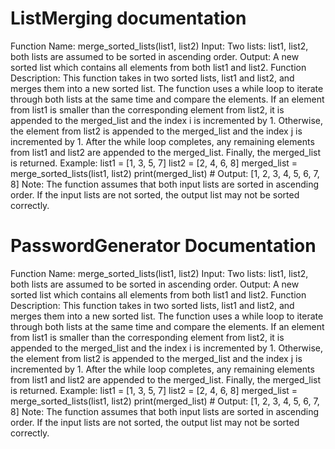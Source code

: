 <h1> ListMerging documentation</h1>
<p>Function Name: merge_sorted_lists(list1, list2)
Input: Two lists: list1, list2, both lists are assumed to be sorted in ascending order.
Output: A new sorted list which contains all elements from both list1 and list2.
Function Description: This function takes in two sorted lists, list1 and list2, and merges them into a new sorted list. The function uses a while loop to iterate through both lists at the same time and compare the elements. If an element from list1 is smaller than the corresponding element from list2, it is appended to the merged_list and the index i is incremented by 1. Otherwise, the element from list2 is appended to the merged_list and the index j is incremented by 1. After the while loop completes, any remaining elements from list1 and list2 are appended to the merged_list. Finally, the merged_list is returned.
Example: list1 = [1, 3, 5, 7] list2 = [2, 4, 6, 8] merged_list = merge_sorted_lists(list1, list2) print(merged_list) # Output: [1, 2, 3, 4, 5, 6, 7, 8]
Note: The function assumes that both input lists are sorted in ascending order. If the input lists are not sorted, the output list may not be sorted correctly.
</p>

<h1> PasswordGenerator Documentation</h1>

<p>Function Name: merge_sorted_lists(list1, list2)
Input: Two lists: list1, list2, both lists are assumed to be sorted in ascending order.
Output: A new sorted list which contains all elements from both list1 and list2.
Function Description: This function takes in two sorted lists, list1 and list2, and merges them into a new sorted list. The function uses a while loop to iterate through both lists at the same time and compare the elements. If an element from list1 is smaller than the corresponding element from list2, it is appended to the merged_list and the index i is incremented by 1. Otherwise, the element from list2 is appended to the merged_list and the index j is incremented by 1. After the while loop completes, any remaining elements from list1 and list2 are appended to the merged_list. Finally, the merged_list is returned.
Example: list1 = [1, 3, 5, 7] list2 = [2, 4, 6, 8] merged_list = merge_sorted_lists(list1, list2) print(merged_list) # Output: [1, 2, 3, 4, 5, 6, 7, 8]
Note: The function assumes that both input lists are sorted in ascending order. If the input lists are not sorted, the output list may not be sorted correctly.
</p>
